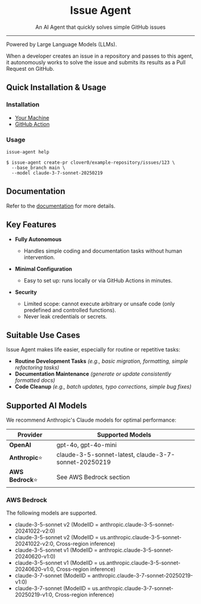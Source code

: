 <p align="center">
  <h1 align="center">Issue Agent</h1>
  <p align="center">An AI Agent that quickly solves simple GitHub issues</p>
</p>

---

Powered by Large Language Models (LLMs).

When a developer creates an issue in a repository and passes to this agent, 
it autonomously works to solve the issue and submits its results as a Pull Request on GitHub.


## Quick Installation & Usage
### Installation
- [Your Machine](https://clover0.github.io/issue-agent/getting-started/installation/)
- [GitHub Action](https://github.com/clover0/setup-issue-agent)


### Usage
```shell
issue-agent help
```

```shell
$ issue-agent create-pr clover0/example-repository/issues/123 \
  --base_branch main \
  --model claude-3-7-sonnet-20250219
```


## Documentation
Refer to the [documentation](https://clover0.github.io/issue-agent) for more details.


## Key Features
- **Fully Autonomous**
  - Handles simple coding and documentation tasks without human intervention.

- **Minimal Configuration**
  - Easy to set up: runs locally or via GitHub Actions in minutes.

- **Security**
  - Limited scope: cannot execute arbitrary or unsafe code (only predefined and controlled functions).
  - Never leak credentials or secrets.


## Suitable Use Cases
Issue Agent makes life easier, especially for routine or repetitive tasks:

- **Routine Development Tasks**
  _(e.g., basic migration, formatting, simple refactoring tasks)_
- **Documentation Maintenance**
  _(generate or update consistently formatted docs)_
- **Code Cleanup**
  _(e.g., batch updates, typo corrections, simple bug fixes)_


## Supported AI Models
We recommend Anthropic's Claude models for optimal performance:

| Provider          | Supported Models                                     |
|-------------------|------------------------------------------------------|
| **OpenAI**        | gpt-4o, gpt-4o-mini                                  |
| **Anthropic**⭐️   | claude-3-5-sonnet-latest, claude-3-7-sonnet-20250219 |
| **AWS Bedrock**⭐️ | See AWS Bedrock section                              |


### AWS Bedrock
The following models are supported.

- claude-3-5-sonnet v2 (ModelID = anthropic.claude-3-5-sonnet-20241022-v2:0)
- claude-3-5-sonnet v2 (ModelID = us.anthropic.claude-3-5-sonnet-20241022-v2:0, Cross-region inference)
- claude-3-5-sonnet v1 (ModelID = anthropic.claude-3-5-sonnet-20240620-v1:0)
- claude-3-5-sonnet v1 (ModelID = us.anthropic.claude-3-5-sonnet-20240620-v1:0, Cross-region inference)
- claude-3-7-sonnet (ModelID = anthropic.claude-3-7-sonnet-20250219-v1:0)
- claude-3-7-sonnet (ModelID = us.anthropic.claude-3-7-sonnet-20250219-v1:0, Cross-region inference)
